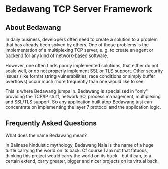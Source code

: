Bedawang TCP Server Framework
=============================

About Bedawang
--------------

In daily business, developers often need to create a solution to a problem
that has already been solved by others. One of these problems is the
implementation of a multiplexing TCP server, e. g. to create an agent or
backend for any kind of network-based software.

However, one often finds poorly implemented solutions, that either do not
scale well, or do not properly implement SSL or TLS support. Other security
issues (like format string vulnerabilities, race conditions or simply buffer
overflows) occur much more frequently than one would like to see.

This is where Bedawang jumps in. Bedawang is specialised in "only" providing
the TCP/IP stuff, network I/O, process management, multiplexing and SSL/TLS
support. So any application built atop Bedawang just can concentrate on
implementing the layer 7 protocol and the application logic.

Frequently Asked Questions
--------------------------

What does the name Bedawang mean?
  
In Balinese hinduistic mythology, Bedawang Nala is the name of a huge
turtle carrying the world on its back. Of course I am not that fatuous,
thinking this project would carry the world on its back - but it can,
to a certain extend, carry greater, bigger and nicer projects on its
virtual back.